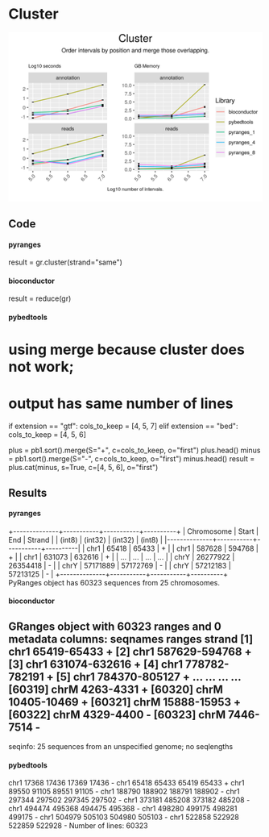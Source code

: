 # Cluster

<img src="time_memory_together_cluster.png" />

## Code

#### pyranges

result = gr.cluster(strand="same")

#### bioconductor

result = reduce(gr)


#### pybedtools

# using merge because cluster does not work;
#  output has same number of lines

if extension == "gtf":
    cols_to_keep = [4, 5, 7]
elif extension == "bed":
    cols_to_keep = [4, 5, 6]

plus = pb1.sort().merge(S="+", c=cols_to_keep, o="first")
plus.head()
minus = pb1.sort().merge(S="-", c=cols_to_keep, o="first")
minus.head()
result = plus.cat(minus, s=True, c=[4, 5, 6], o="first")


## Results

#### pyranges

+--------------+-----------+-----------+----------+
| Chromosome   | Start     | End       | Strand   |
| (int8)       | (int32)   | (int32)   | (int8)   |
|--------------+-----------+-----------+----------|
| chr1         | 65418     | 65433     | +        |
| chr1         | 587628    | 594768    | +        |
| chr1         | 631073    | 632616    | +        |
| ...          | ...       | ...       | ...      |
| chrY         | 26277922  | 26354418  | -        |
| chrY         | 57171889  | 57172769  | -        |
| chrY         | 57212183  | 57213125  | -        |
+--------------+-----------+-----------+----------+
PyRanges object has 60323 sequences from 25 chromosomes.

#### bioconductor

GRanges object with 60323 ranges and 0 metadata columns:
          seqnames        ranges strand
             <Rle>     <IRanges>  <Rle>
      [1]     chr1   65419-65433      +
      [2]     chr1 587629-594768      +
      [3]     chr1 631074-632616      +
      [4]     chr1 778782-782191      +
      [5]     chr1 784370-805127      +
      ...      ...           ...    ...
  [60319]     chrM     4263-4331      +
  [60320]     chrM   10405-10469      +
  [60321]     chrM   15888-15953      +
  [60322]     chrM     4329-4400      -
  [60323]     chrM     7446-7514      -
  -------
  seqinfo: 25 sequences from an unspecified genome; no seqlengths


#### pybedtools

chr1	17368	17436	17369	17436	-
chr1	65418	65433	65419	65433	+
chr1	89550	91105	89551	91105	-
chr1	188790	188902	188791	188902	-
chr1	297344	297502	297345	297502	-
chr1	373181	485208	373182	485208	-
chr1	494474	495368	494475	495368	-
chr1	498280	499175	498281	499175	-
chr1	504979	505103	504980	505103	-
chr1	522858	522928	522859	522928	-
Number of lines: 60323


